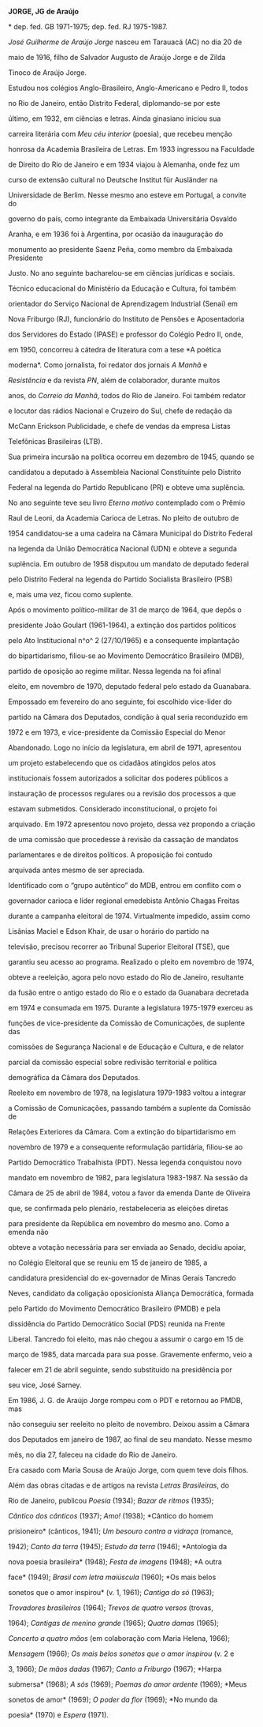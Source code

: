 **JORGE, JG** **de Araújo**



\* dep. fed. GB 1971-1975; dep. fed. RJ 1975-1987.



*José Guilherme de Araújo Jorge* nasceu em Tarauacá (AC) no dia 20 de

maio de 1916, filho de Salvador Augusto de Araújo Jorge e de Zilda

Tinoco de Araújo Jorge.



Estudou nos colégios Anglo-Brasileiro, Anglo-Americano e Pedro II, todos

no Rio de Janeiro, então Distrito Federal, diplomando-se por este

último, em 1932, em ciências e letras. Ainda ginasiano iniciou sua

carreira literária com *Meu céu interior* (poesia), que recebeu menção

honrosa da Academia Brasileira de Letras. Em 1933 ingressou na Faculdade

de Direito do Rio de Janeiro e em 1934 viajou à Alemanha, onde fez um

curso de extensão cultural no Deutsche Institut für Ausländer na

Universidade de Berlim. Nesse mesmo ano esteve em Portugal, a convite do

governo do país, como integrante da Embaixada Universitária Osvaldo

Aranha, e em 1936 foi à Argentina, por ocasião da inauguração do

monumento ao presidente Saenz Peña, como membro da Embaixada Presidente

Justo. No ano seguinte bacharelou-se em ciências jurídicas e sociais.



Técnico educacional do Ministério da Educação e Cultura, foi também

orientador do Serviço Nacional de Aprendizagem Industrial (Senai) em

Nova Friburgo (RJ), funcionário do Instituto de Pensões e Aposentadoria

dos Servidores do Estado (IPASE) e professor do Colégio Pedro II, onde,

em 1950, concorreu à cátedra de literatura com a tese *A poética

moderna*. Como jornalista, foi redator dos jornais *A* *Manhã* e

*Resistência* e da revista *PN*, além de colaborador, durante muitos

anos, do *Correio da Manhã*, todos do Rio de Janeiro. Foi também redator

e locutor das rádios Nacional e Cruzeiro do Sul, chefe de redação da

McCann Erickson Publicidade, e chefe de vendas da empresa Listas

Telefônicas Brasileiras (LTB).



Sua primeira incursão na política ocorreu em dezembro de 1945, quando se

candidatou a deputado à Assembleia Nacional Constituinte pelo Distrito

Federal na legenda do Partido Republicano (PR) e obteve uma suplência.

No ano seguinte teve seu livro *Eterno motivo* contemplado com o Prêmio

Raul de Leoni, da Academia Carioca de Letras. No pleito de outubro de

1954 candidatou-se a uma cadeira na Câmara Municipal do Distrito Federal

na legenda da União Democrática Nacional (UDN) e obteve a segunda

suplência. Em outubro de 1958 disputou um mandato de deputado federal

pelo Distrito Federal na legenda do Partido Socialista Brasileiro (PSB)

e, mais uma vez, ficou como suplente.



Após o movimento político-militar de 31 de março de 1964, que depôs o

presidente João Goulart (1961-1964), a extinção dos partidos políticos

pelo Ato Institucional n^o^ 2 (27/10/1965) e a consequente implantação

do bipartidarismo, filiou-se ao Movimento Democrático Brasileiro (MDB),

partido de oposição ao regime militar. Nessa legenda na foi afinal

eleito, em novembro de 1970, deputado federal pelo estado da Guanabara.

Empossado em fevereiro do ano seguinte, foi escolhido vice-líder do

partido na Câmara dos Deputados, condição à qual seria reconduzido em

1972 e em 1973, e vice-presidente da Comissão Especial do Menor

Abandonado. Logo no início da legislatura, em abril de 1971, apresentou

um projeto estabelecendo que os cidadãos atingidos pelos atos

institucionais fossem autorizados a solicitar dos poderes públicos a

instauração de processos regulares ou a revisão dos processos a que

estavam submetidos. Considerado inconstitucional, o projeto foi

arquivado. Em 1972 apresentou novo projeto, dessa vez propondo a criação

de uma comissão que procedesse à revisão da cassação de mandatos

parlamentares e de direitos políticos. A proposição foi contudo

arquivada antes mesmo de ser apreciada.



Identificado com o “grupo autêntico” do MDB, entrou em conflito com o

governador carioca e líder regional emedebista Antônio Chagas Freitas

durante a campanha eleitoral de 1974. Virtualmente impedido, assim como

Lisânias Maciel e Edson Khair, de usar o horário do partido na

televisão, precisou recorrer ao Tribunal Superior Eleitoral (TSE), que

garantiu seu acesso ao programa. Realizado o pleito em novembro de 1974,

obteve a reeleição, agora pelo novo estado do Rio de Janeiro, resultante

da fusão entre o antigo estado do Rio e o estado da Guanabara decretada

em 1974 e consumada em 1975. Durante a legislatura 1975-1979 exerceu as

funções de vice-presidente da Comissão de Comunicações, de suplente das

comissões de Segurança Nacional e de Educação e Cultura, e de relator

parcial da comissão especial sobre redivisão territorial e política

demográfica da Câmara dos Deputados.



Reeleito em novembro de 1978, na legislatura 1979-1983 voltou a integrar

a Comissão de Comunicações, passando também a suplente da Comissão de

Relações Exteriores da Câmara. Com a extinção do bipartidarismo em

novembro de 1979 e a consequente reformulação partidária, filiou-se ao

Partido Democrático Trabalhista (PDT). Nessa legenda conquistou novo

mandato em novembro de 1982, para legislatura 1983-1987. Na sessão da

Câmara de 25 de abril de 1984, votou a favor da emenda Dante de Oliveira

que, se confirmada pelo plenário, restabeleceria as eleições diretas

para presidente da República em novembro do mesmo ano. Como a emenda não

obteve a votação necessária para ser enviada ao Senado, decidiu apoiar,

no Colégio Eleitoral que se reuniu em 15 de janeiro de 1985, a

candidatura presidencial do ex-governador de Minas Gerais Tancredo

Neves, candidato da coligação oposicionista Aliança Democrática, formada

pelo Partido do Movimento Democrático Brasileiro (PMDB) e pela

dissidência do Partido Democrático Social (PDS) reunida na Frente

Liberal. Tancredo foi eleito, mas não chegou a assumir o cargo em 15 de

março de 1985, data marcada para sua posse. Gravemente enfermo, veio a

falecer em 21 de abril seguinte, sendo substituído na presidência por

seu vice, José Sarney.



Em 1986, J. G. de Araújo Jorge rompeu com o PDT e retornou ao PMDB, mas

não conseguiu ser reeleito no pleito de novembro. Deixou assim a Câmara

dos Deputados em janeiro de 1987, ao final de seu mandato. Nesse mesmo

mês, no dia 27, faleceu na cidade do Rio de Janeiro.



Era casado com Maria Sousa de Araújo Jorge, com quem teve dois filhos.



Além das obras citadas e de artigos na revista *Letras Brasileiras*, do

Rio de Janeiro, publicou *Poesia* (1934); *Bazar de* *ritmos* (1935);

*Cântico dos cânticos* (1937); *Amo!* (1938); *Cântico do homem

prisioneiro* (cânticos, 1941); *Um besouro contra a vidraça* (romance,

1942); *Canto da terra* (1945); *Estudo da terra* (1946); *Antologia da

nova poesia brasileira* (1948); *Festa de imagens* (1948); *A outra

face* (1949); *Brasil com letra maiúscula* (1960); *Os mais belos

sonetos que o amor inspirou* (v. 1, 1961); *Cantiga do só* (1963);

*Trovadores brasileiros* (1964); *Trevos de quatro versos* (trovas,

1964); *Cantigas de menino* *grande* (1965); *Quatro damas* (1965);

*Concerto a quatro mãos* (em colaboração com Maria Helena, 1966);

*Mensagem* (1966); *Os mais belos sonetos que o amor inspirou* (v. 2 e

3, 1966); *De mãos dadas* (1967); *Canto a Friburgo* (1967); *Harpa

submersa* (1968); *A sós* (1969); *Poemas do amor ardente* (1969); *Meus

sonetos de amor* (1969); *O poder da* *flor* (1969); *No mundo da

poesia* (1970) e *Espera* (1971).



